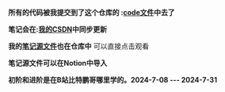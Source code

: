 **所有的代码被我提交到了这个仓库的 :[code文件](https://gitee.com/Xiao____liu/learning---c-language/tree/master/code)中去了**

**笔记会在:[我的CSDN](https://gitee.com/Xiao____liu/learning---c-language/tree/master/code)中同步更新**

 **我的[笔记源文件](https://gitee.com/Xiao____liu/learning---c-language/blob/master/%E7%AC%94%E8%AE%B0.md)也在仓库中** 可以直接点击观看

 **笔记源文件可以在Notion中导入**

 **初阶和进阶是在B站比特鹏哥哪里学的。2024-7-08 ---  2024-7-31** 
 
 